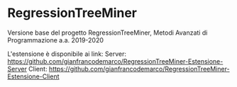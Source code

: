 # RegressionTreeMiner
Versione base del progetto RegressionTreeMiner, Metodi Avanzati di Programmazione a.a. 2019-2020

L'estensione è disponibile ai link:
Server: https://github.com/gianfrancodemarco/RegressionTreeMiner-Estensione-Server
Client: https://github.com/gianfrancodemarco/RegressionTreeMiner-Estensione-Client
